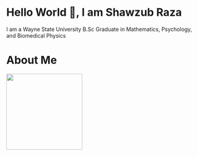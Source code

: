 # Hello World 👋,  I am Shawzub Raza

I am a Wayne State University B.Sc Graduate in Mathematics, Psychology, and Biomedical Physics

# About Me

<img src="https://github.com/user-attachments/assets/0ced8d5c-47c6-463d-9e12-019cf7e07618" width="200">
